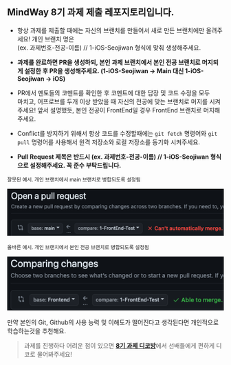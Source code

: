 ## MindWay 8기 과제 제출 레포지토리입니다.

- 항상 과제를 제출할 때에는 자신의 브랜치를 만들어서 새로 만든 브랜치에만 올려주세요! 개인 브랜치 명은  
  (ex. 과제번호-전공-이름) // 1-iOS-Seojiwan 형식에 맞춰 생성해주세요.

- **과제를 완료하면 PR을 생성하되, 본인 과제 브랜치에서 본인 전공 브랜치로 머지되게 설정한 후 PR을 생성해주세요. (1-iOS-Seojiwan -> Main 대신 1-iOS-Seojiwan -> iOS)**

- PR에서 멘토들의 코멘트를 확인한 후 코멘트에 대한 답장 및 코드 수정을 모두  
  마치고, 어프로브를 두개 이상 받았을 때 자신의 전공에 맞는 브랜치로 머지를 시켜주세요! 앞서 설명했듯, 본인 전공이 FrontEnd일 경우 FrontEnd 브랜치로 머지해주세요.

- Conflict를 방지하기 위해서 항상 코드를 수정할때에는 `git fetch` 명령어와 `git pull` 명령어를 사용해서 원격 저장소와 로컬 저장소를 동기화 시켜주세요.

- **Pull Request 제목은 반드시 (ex. 과제번호-전공-이름) // 1-iOS-Seojiwan 형식으로 설정해주세요. 꼭 준수 부탁드립니다.**

<small>잘못된 예시. 개인 브랜치에서 main 브랜치로 병합되도록 설정됨</small>

![wrong](./1.png)

<small>올바른 예시. 개인 브랜치에서 본인 전공 브랜치로 병합되도록 설정됨</small>

![correct](./2.png)

만약 본인의 Git, Github의 사용 능력 및 이해도가 떨어진다고 생각된다면 개인적으로 학습하는것을 추천해요.

> 과제를 진행하다 어려운 점이 있으면 [**8기 과제 디코방**](https://discord.gg/ZAV2FRJmv8)에서 선배들에게
> 편하게 디코로 물어봐주세요!
